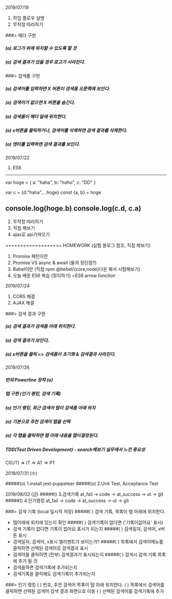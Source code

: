 2019/07/19
1. 작업 플로우 설명
2. 무작정 따라하기

###> 헤더 구현
##### (o) 로그가 위에 위치할 수 있도록 할 것
##### (o) 검색 결과가 있을 경우 로고가 사라진다.

###> 검색폼 구현
##### (o) 검색어를 입력하면 X 버튼이 검색폼 오른쪽에 보인다.
##### (o) 검색어가 없으면 X 버튼을 숨긴다.
##### (o) 검색폼이 헤더 밑에 위치한다.
##### (o) x버튼을 클릭하거나, 검색어를 삭제하면 검색 결과를 삭제한다.
##### (o) 엔터를 입력하면 검색 결과를 보인다.

2019/07/22
1. ES6
------
var hoge = {
  a: "haha",
  b: "hoho",
  c: "DD"
}

var c = {d:"haha",...hoge}
const {a, b} = hoge

console.log(hoge.b)
console.log(c.d, c.a)
------
2. 무작정 따라하기
3. 직접 해보기
4. ajax로 api가져오기

===================
HOMEWORK (실험 블로그 참조, 직접 해보기)

1. Promise 패턴이란
2. Promise VS async & await (둘의 장단점?)
3. Babel이란 (직접 npm @bebel/{core,node}다운 해서 시험해보기)
4. 오늘 배운 ES6 복습 (정리하기)
  +ES6 arrow function


2019/07/24
1. CORS 해결
2. AJAX 해결

###> 검색 결과 구현
##### (o) 검색 결과가 검색폼 아래 위치한다.
##### (o) 검색 결과가 보인다.
##### (o) x버튼을 클릭 => 검색폼이 초기화 & 검색결과 사라진다.

2019/07/26
##### 번외 Powerline 장착 (o)

##### 탭 구현 (인기 랭킹, 검색 기록)
##### (o) 인기 랭킹, 최근 검색어 탭이 검색폼 아래 위치
##### (o) 기본으로 추천 검색어 탭을 선택
##### (o) 각 탭을 클릭하면 탭 아래 내용을 탭이결정된다.

##### TDD(Test Driven Development) - search해보기 실무에서 느낀 중요성
CI(UT) => IT => AT => PT

2019/07/31 (수)

#####(o) 1.install jest-puppeteer
#####(o) 2.Unit Test, Acceptance Test

2019/08/02 (금)
#####()  3.검색기록 at_fail -> code -> at_success -> ut -> git
#####()  4.인기랭킹 at_fail -> code -> at_success -> ut -> git 

###> 검색 기록 (local 일시적 저장)
#####( ) 검색 기록, 목록이 탭 아래에 위치한다.
- 탭아래에 위치에 있는지 확인
#####( ) 검색기록이 없다면 ('기록이없어요' 표시)
- 검색 기록이 없다면 기록이 없어요 표시가 되는지
#####( ) 검색일자, 검색어, x버튼 표시
- 검색일자, 검색어, x표시 엘리멘트가 보이는가?
#####( ) 목록에서 검색어메뉴를 클릭하면 선택된 검색어로 검색결과 표시
- 검색어를 클릭하면 (전부) 검색결과가 표시되는지
#####( ) 검색시 검색 기록 목록에 추가 될 것
- 검색을하면 검색기록에 추가되는지
- 검색기록을 클릭해도 검색기록이 추가되는지


###> 인기 랭킹
( ) 번호, 추천 검색어 목록이 탭 아래 위치한다.
( ) 목록에서 검색어를 클릭하면 선택된 검색어 검색 결과 화면으로 이동
( ) 선택된 검색어를 검색기록에 추가